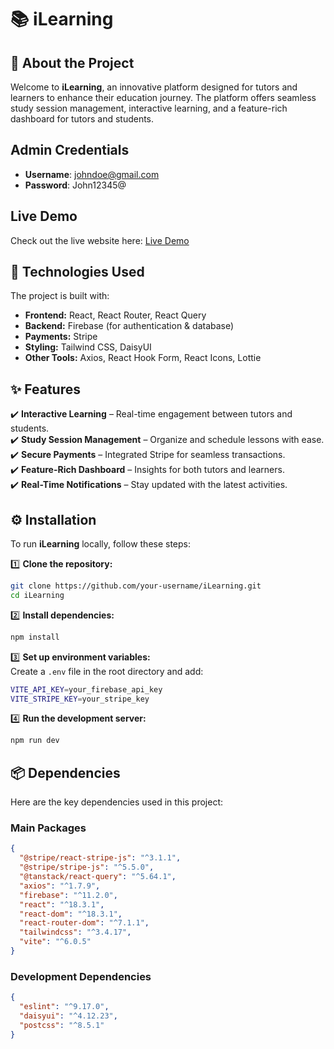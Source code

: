 # 📚 iLearning  

## 📌 About the Project 
Welcome to **iLearning**, an innovative platform designed for tutors and learners to enhance their education journey. The platform offers seamless study session management, interactive learning, and a feature-rich dashboard for tutors and students.

## Admin Credentials
- **Username**: johndoe@gmail.com  
- **Password**: John12345@  


## Live Demo
Check out the live website here: [Live Demo](https://study-platform-a9b9a.web.app/)

## 🚀 Technologies Used  
The project is built with:  
- **Frontend:** React, React Router, React Query  
- **Backend:** Firebase (for authentication & database)  
- **Payments:** Stripe  
- **Styling:** Tailwind CSS, DaisyUI  
- **Other Tools:** Axios, React Hook Form, React Icons, Lottie  

## ✨ Features  
✔️ **Interactive Learning** – Real-time engagement between tutors and students.  
✔️ **Study Session Management** – Organize and schedule lessons with ease.  
✔️ **Secure Payments** – Integrated Stripe for seamless transactions.  
✔️ **Feature-Rich Dashboard** – Insights for both tutors and learners.  
✔️ **Real-Time Notifications** – Stay updated with the latest activities.  

## ⚙️ Installation  
To run **iLearning** locally, follow these steps:  

1️⃣ **Clone the repository:**  
```sh
git clone https://github.com/your-username/iLearning.git
cd iLearning
```  

2️⃣ **Install dependencies:**  
```sh
npm install
```  

3️⃣ **Set up environment variables:**  
Create a `.env` file in the root directory and add:  
```sh
VITE_API_KEY=your_firebase_api_key
VITE_STRIPE_KEY=your_stripe_key
```  

4️⃣ **Run the development server:**  
```sh
npm run dev
```  
 

## 📦 Dependencies  
Here are the key dependencies used in this project:  

### **Main Packages**  
```json
{
  "@stripe/react-stripe-js": "^3.1.1",
  "@stripe/stripe-js": "^5.5.0",
  "@tanstack/react-query": "^5.64.1",
  "axios": "^1.7.9",
  "firebase": "^11.2.0",
  "react": "^18.3.1",
  "react-dom": "^18.3.1",
  "react-router-dom": "^7.1.1",
  "tailwindcss": "^3.4.17",
  "vite": "^6.0.5"
}
```  

### **Development Dependencies**  
```json
{
  "eslint": "^9.17.0",
  "daisyui": "^4.12.23",
  "postcss": "^8.5.1"
}
```  








